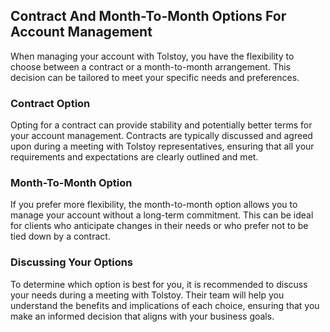 ## Contract And Month-To-Month Options For Account Management

When managing your account with Tolstoy, you have the flexibility to choose between a contract or a month-to-month arrangement. This decision can be tailored to meet your specific needs and preferences.

### Contract Option
Opting for a contract can provide stability and potentially better terms for your account management. Contracts are typically discussed and agreed upon during a meeting with Tolstoy representatives, ensuring that all your requirements and expectations are clearly outlined and met.

### Month-To-Month Option
If you prefer more flexibility, the month-to-month option allows you to manage your account without a long-term commitment. This can be ideal for clients who anticipate changes in their needs or who prefer not to be tied down by a contract.

### Discussing Your Options
To determine which option is best for you, it is recommended to discuss your needs during a meeting with Tolstoy. Their team will help you understand the benefits and implications of each choice, ensuring that you make an informed decision that aligns with your business goals.
